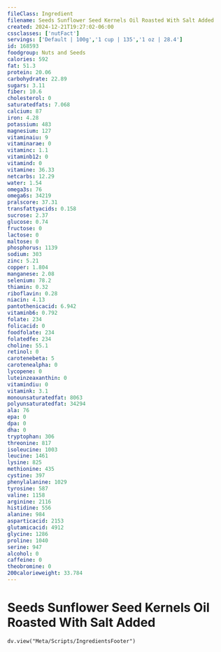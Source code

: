 ```yaml
---
fileClass: Ingredient
filename: Seeds Sunflower Seed Kernels Oil Roasted With Salt Added
created: 2024-12-21T19:27:02-06:00
cssclasses: ['nutFact']
servings: ['Default | 100g','1 cup | 135','1 oz | 28.4']
id: 168593
foodgroup: Nuts and Seeds
calories: 592
fat: 51.3
protein: 20.06
carbohydrate: 22.89
sugars: 3.11
fiber: 10.6
cholesterol: 0
saturatedfats: 7.068
calcium: 87
iron: 4.28
potassium: 483
magnesium: 127
vitaminaiu: 9
vitaminarae: 0
vitaminc: 1.1
vitaminb12: 0
vitamind: 0
vitamine: 36.33
netcarbs: 12.29
water: 1.54
omega3s: 76
omega6s: 34219
pralscore: 37.31
transfattyacids: 0.158
sucrose: 2.37
glucose: 0.74
fructose: 0
lactose: 0
maltose: 0
phosphorus: 1139
sodium: 303
zinc: 5.21
copper: 1.804
manganese: 2.08
selenium: 78.2
thiamin: 0.32
riboflavin: 0.28
niacin: 4.13
pantothenicacid: 6.942
vitaminb6: 0.792
folate: 234
folicacid: 0
foodfolate: 234
folatedfe: 234
choline: 55.1
retinol: 0
carotenebeta: 5
carotenealpha: 0
lycopene: 0
luteinzeaxanthin: 0
vitamindiu: 0
vitamink: 3.1
monounsaturatedfat: 8063
polyunsaturatedfat: 34294
ala: 76
epa: 0
dpa: 0
dha: 0
tryptophan: 306
threonine: 817
isoleucine: 1003
leucine: 1461
lysine: 825
methionine: 435
cystine: 397
phenylalanine: 1029
tyrosine: 587
valine: 1158
arginine: 2116
histidine: 556
alanine: 984
asparticacid: 2153
glutamicacid: 4912
glycine: 1286
proline: 1040
serine: 947
alcohol: 0
caffeine: 0
theobromine: 0
200calorieweight: 33.784
---
```


# Seeds Sunflower Seed Kernels Oil Roasted With Salt Added

```dataviewjs
dv.view("Meta/Scripts/IngredientsFooter")
```